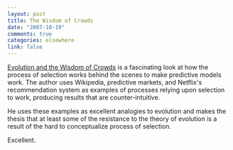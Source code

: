```yaml
--- 
layout: post
title: The Wisdom of Crowds
date: "2007-10-19"
comments: true
categories: elsewhere
link: false
---
```

<a href="http://karmatics.com/docs/evolution-and-wisdom-of-crowds.html" title="Evolution and The Wisdom of Crowds">Evolution and the Wisdom of Crowds</a> is a fascinating look at how the process of selection works behind the scenes to make predictive models work.  The author uses Wikipedia, predictive markets, and Netflix's recommendation system as examples of processes relying upon selection to work, producing results that are counter-intuitive.

He uses these examples as excellent analogies to evolution and makes the thesis that at least some of the resistance to the theory of evolution is a result of the hard to conceptualize process of selection.

Excellent.
